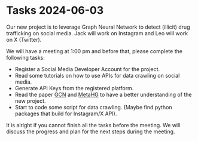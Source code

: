 Tasks 2024-06-03
=======

Our new project is to leverage Graph Neural Network to detect (illicit) drug trafficking on social media. Jack will work on Instagram and Leo will work on X (Twitter).

We will have a meeting at 1:00 pm and before that, please complete the following tasks:
* Register a Social Media Developer Account for the project.
* Read some tutorials on how to use APIs for data crawling on social media.
* Generate API Keys from the registered platform. 
* Read the paper [GCN](https://arxiv.org/pdf/1609.02907) and [MetaHG](https://proceedings.neurips.cc/paper/2021/file/e234e195f3789f05483378c397db1cb5-Paper.pdf) to have a better understanding of the new project.
* Start to code some script for data crawling. (Maybe find python packages that build for Instagram/X API).

It is alright if you cannot finish all the tasks before the meeting. We will discuss the progress and plan for the next steps during the meeting.